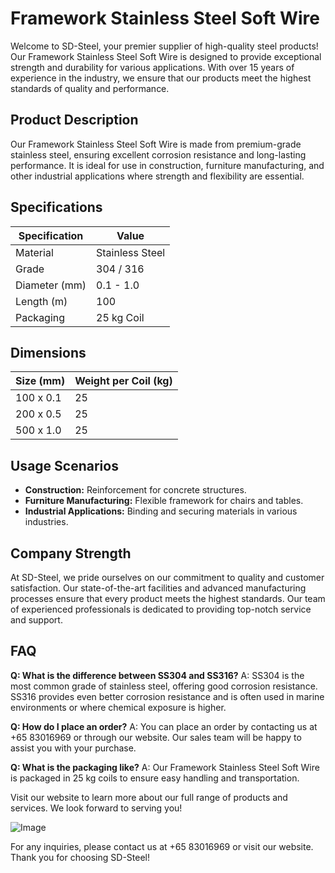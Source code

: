 # Framework Stainless Steel Soft Wire

Welcome to SD-Steel, your premier supplier of high-quality steel products! Our Framework Stainless Steel Soft Wire is designed to provide exceptional strength and durability for various applications. With over 15 years of experience in the industry, we ensure that our products meet the highest standards of quality and performance.

## Product Description

Our Framework Stainless Steel Soft Wire is made from premium-grade stainless steel, ensuring excellent corrosion resistance and long-lasting performance. It is ideal for use in construction, furniture manufacturing, and other industrial applications where strength and flexibility are essential.

## Specifications

| Specification | Value |
|---------------|-------|
| Material      | Stainless Steel |
| Grade         | 304 / 316 |
| Diameter (mm) | 0.1 - 1.0 |
| Length (m)    | 100 |
| Packaging     | 25 kg Coil |

## Dimensions

| Size (mm) | Weight per Coil (kg) |
|-----------|----------------------|
| 100 x 0.1  | 25                   |
| 200 x 0.5  | 25                   |
| 500 x 1.0  | 25                   |

## Usage Scenarios

- **Construction:** Reinforcement for concrete structures.
- **Furniture Manufacturing:** Flexible framework for chairs and tables.
- **Industrial Applications:** Binding and securing materials in various industries.

## Company Strength

At SD-Steel, we pride ourselves on our commitment to quality and customer satisfaction. Our state-of-the-art facilities and advanced manufacturing processes ensure that every product meets the highest standards. Our team of experienced professionals is dedicated to providing top-notch service and support.

## FAQ

**Q: What is the difference between SS304 and SS316?**
A: SS304 is the most common grade of stainless steel, offering good corrosion resistance. SS316 provides even better corrosion resistance and is often used in marine environments or where chemical exposure is higher.

**Q: How do I place an order?**
A: You can place an order by contacting us at +65 83016969 or through our website. Our sales team will be happy to assist you with your purchase.

**Q: What is the packaging like?**
A: Our Framework Stainless Steel Soft Wire is packaged in 25 kg coils to ensure easy handling and transportation.

Visit our website to learn more about our full range of products and services. We look forward to serving you!

![Image](https://github.com/user-attachments/assets/2567258e-e124-4816-932d-1809bd27ef0b)

For any inquiries, please contact us at +65 83016969 or visit our website. Thank you for choosing SD-Steel!